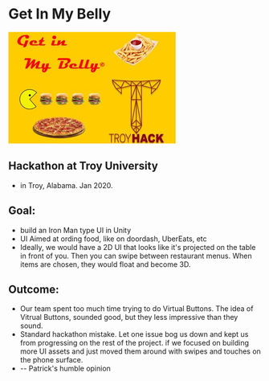 # Get In My Belly
[//]: # (Image References)
[banner]: ./screenshots/banner.jpg "Banner from Hackathon Submission"
![Get In My Belly Banner][banner]


## Hackathon at Troy University
* in Troy, Alabama.  Jan 2020.

## Goal:
* build an Iron Man type UI in Unity
* UI Aimed at ording food, like on doordash, UberEats, etc
* Ideally, we would have a 2D UI that looks like it's projected on the table in front of you.  Then you can swipe between restaurant menus.  When items are chosen, they would float and become 3D.

## Outcome:
* Our team spent too much time trying to do Virtual Buttons.  The idea of Vitrual Buttons,  sounded good, but they less impressive than they sound.
* Standard hackathon mistake.  Let one issue bog us down and kept us from progressing on the rest of the project. if we focused on building more UI assets and just moved them around with swipes and touches on the phone surface.
* -- Patrick's humble opinion

